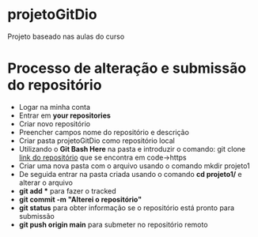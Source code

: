 # projetoGitDio
Projeto baseado nas aulas do curso

# Processo de alteração e submissão do repositório
* Logar na minha conta
* Entrar em <strong>your repositories</strong>
* Criar novo repositório
* Preencher campos nome do repositório e descrição
* Criar pasta projetoGitDio como repositório local
* Utilizando o <strong>Git Bash Here</strong> na pasta e introduzir o comando: git clone [link do repositório]( https://github.com/padspaulo/projetoGitDio.git) que se encontra em code->https
* Criar uma nova pasta com o arquivo usando o comando mkdir projeto1
* De seguida entrar na pasta criada usando o comando <strong>cd projeto1/</strong> e alterar o arquivo
* <strong>git add *</strong> para fazer o tracked
* <strong>git commit -m "Alterei o repositório"</strong>
* <strong>git status</strong> para obter informação se o repositório está pronto para submissão
* <strong>git push origin main</strong> para submeter no repositório remoto
